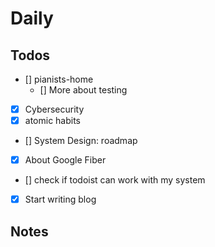 # Daily

## Todos

- [] pianists-home
    - [] More about testing
- [x] Cybersecurity
- [x] atomic habits
- [] System Design: roadmap
- [x] About Google Fiber
- [] check if todoist can work with my system
- [x] Start writing blog

## Notes